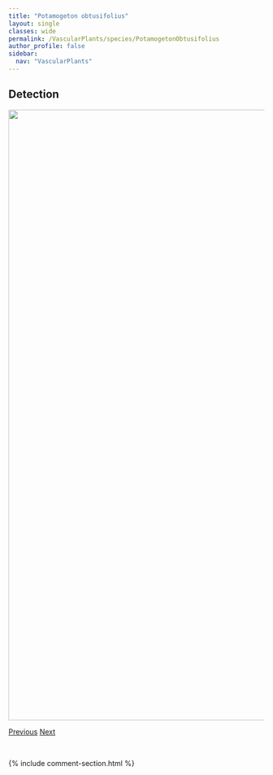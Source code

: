 ```yaml
---
title: "Potamogeton obtusifolius"
layout: single
classes: wide
permalink: /VascularPlants/species/PotamogetonObtusifolius
author_profile: false
sidebar:
  nav: "VascularPlants"
---
```


<h2>Detection</h2>

<a href="https://drive.google.com/uc?export=view&id=1Ji2d20VWPgjUJ9p3TbZzUkWluN2U3xH7">
<img src="https://drive.google.com/uc?export=view&id=1Ji2d20VWPgjUJ9p3TbZzUkWluN2U3xH7" height = "1200" width = "800">
</a>


<a href="/DevelopmentWebsite/VascularPlants/species/PotamogetonNatans" class="pagination--pager" title="Potamogeton natans">Previous</a> <a href="/DevelopmentWebsite/VascularPlants/species/PotamogetonPusillus" class="pagination--pager" title="Potamogeton pusillus">Next</a>

<p>&nbsp;</p>

{% include comment-section.html %}
